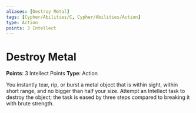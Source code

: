 ```yaml
---
aliases: [Destroy Metal]
tags: [Cypher/Abilities/C, Cypher/Abilities/Action]
type: Action
points: 3 Intellect
---
```


# Destroy Metal

**Points**: 3 Intellect Points
**Type**: Action

You instantly tear, rip, or burst a metal object that is within sight, within short range, and no bigger than half your size. Attempt an Intellect task to destroy the object; the task is eased by three steps compared to breaking it with brute strength.
